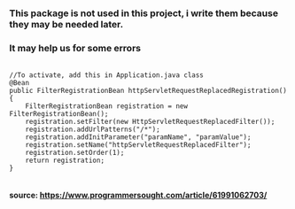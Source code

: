 ### This package is not used in this project, i write them because they may be needed later.

### It may help us for some errors 

######
    //To activate, add this in Application.java class
    @Bean
    public FilterRegistrationBean httpServletRequestReplacedRegistration() {
        FilterRegistrationBean registration = new FilterRegistrationBean();
        registration.setFilter(new HttpServletRequestReplacedFilter());
        registration.addUrlPatterns("/*");
        registration.addInitParameter("paramName", "paramValue");
        registration.setName("httpServletRequestReplacedFilter");
        registration.setOrder(1);
        return registration;
    }
######

#### source: https://www.programmersought.com/article/61991062703/